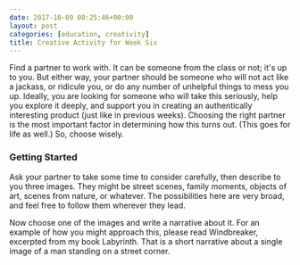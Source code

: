 ```yaml
---
date: 2017-10-09 00:25:46+00:00
layout: post
categories: [education, creativity]
title: Creative Activity for Week Six
---
```


Find a partner to work with. It can be someone from the class or not; it's up to you. But either way, your partner should be someone who will not act like a jackass, or ridicule you, or do any number of unhelpful things to mess you up. Ideally, you are looking for someone who will take this seriously, help you explore it deeply, and support you in creating an authentically interesting product (just like in previous weeks). Choosing the right partner is the most important factor in determining how this turns out. (This goes for life as well.) So, choose wisely. 

### Getting Started

Ask your partner to take some time to consider carefully, then describe to you three images. They might be street scenes, family moments, objects of art, scenes from nature, or whatever. The possibilities here are very broad, and feel free to follow them wherever they lead.

Now choose one of the images and write a narrative about it. For an example of how you might approach this, please read Windbreaker, excerpted from my book Labyrinth. That is a short narrative about a single image of a man standing on a street corner.

